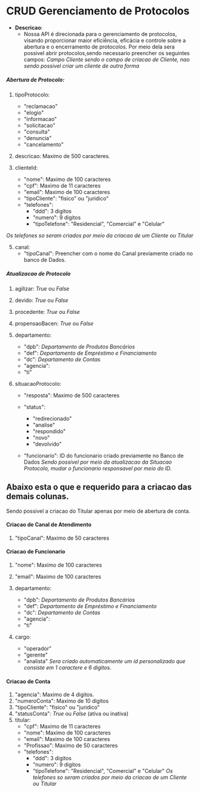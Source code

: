# CRUD Gerenciamento de Protocolos

- **Descricao**:
  - Nossa API é direcionada para o gerenciamento de protocolos, visando
proporcionar maior eficiência, eficácia e controle sobre a abertura e o encerramento
de protocolos. Por meio dela sera possivel abrir protocolos,sendo necessario preencher os seguintes campos:
_Campo Cliente sendo o campo de criacao de Cliente, nao sendo possivel criar um cliente de outra forma_



##### Abertura de Protocolo:
 1. tipoProtocolo:
    - "reclamacao"
    - "elogio"
    - "informacao"
    - "solicitacao"
    - "consulta"
    - "denuncia"
    - "cancelamento"
      
2. descricao: Maximo de 500 caracteres.
   
3. clienteId:
   - "nome": Maximo de 100 caracteres
   - "cpf": Maximo de 11 caracteres
   - "email": Maximo de 100 caracteres
   - "tipoCliente": "fisico" ou "juridico"
   - "telefones":
     - "ddd": 3 digitos
     - "numero": 9 digitos
     - "tipoTelefone": "Residencial", "Comercial" e "Celular"
  
  _Os telefones so seram criados por meio da criacao de um Cliente ou Titular_

5. canal:
   - "tipoCanal": Preencher com o nome do Canal previamente criado no banco de Dados.
  

##### Atualizacao de Protocolo
1. agilizar: _True_ ou _False_
   
2. devido: _True_ ou _False_
   
3. procedente: _True_ ou _False_
   
4. propensaoBacen: _True_ ou _False_
   
5. departamento:
   - "dpb": _Departamento de Produtos Bancários_
   - "def": _Departamento de Empréstimo e Financiamento_
   - "dc": _Departamento de Contas_
   - "agencia":
   - "ti"
  
6. situacaoProtocolo:
   - "resposta": Maximo de 500 caracteres
   - "status":
     - "redirecionado"
     - "analise"
     - "respondido"
     - "novo"
     - "devolvido"
    
   - "funcionario": ID do funcionario criado previamente no Banco de Dados
  _Sendo possivel por meio da atualizacao da Situacao Protocolo, mudar o funcionario responsavel por meio do ID._

## Abaixo esta o que e requerido para a criacao das demais colunas.
Sendo possivel a criacao do Titular apenas por meio de abertura de conta.


#### Criacao de Canal de Atendimento
1. "tipoCanal": Maximo de 50 caracteres

#### Criacao de Funcionario
1. "nome": Maximo de 100 caracteres
2. "email": Maximo de 100 caracteres
3. departamento:
   - "dpb": _Departamento de Produtos Bancários_
   - "def": _Departamento de Empréstimo e Financiamento_
   - "dc": _Departamento de Contas_
   - "agencia":
   - "ti"
  
4. cargo:
   - "operador"
   - "gerente"
   - "analista"
_Sera criado automaticamente um id personalizado que consiste em 1 caractere e 6 digitos._


#### Criacao de Conta

1. "agencia": Maximo de 4 digitos.
2. "numeroConta": Maximo de 10 digitos
3. "tipoCliente": "fisico" ou "juridico"
4. "statusConta": _True_ ou _False_ (ativa ou inativa)
5. titular:
   - "cpf": Maximo de 11 caracteres
   - "nome": Maximo de 100 caracteres
   - "email": Maximo de 100 caracteres
   - "Profissao": Maximo de 50 caracteres
   - "telefones":
     - "ddd": 3 digitos
     - "numero": 9 digitos
     - "tipoTelefone": "Residencial", "Comercial" e "Celular"
 _Os telefones so seram criados por meio da criacao de um Cliente ou Titular_
    


     

